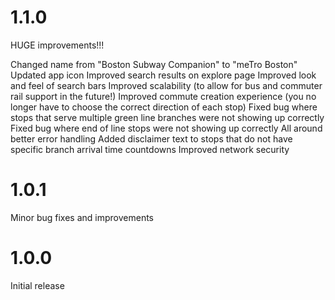 # 1.1.0

HUGE improvements!!!

Changed name from "Boston Subway Companion" to "meTro Boston"
Updated app icon
Improved search results on explore page
Improved look and feel of search bars
Improved scalability (to allow for bus and commuter rail support in the future!)
Improved commute creation experience (you no longer have to choose the correct direction of each stop)
Fixed bug where stops that serve multiple green line branches were not showing up correctly
Fixed bug where end of line stops were not showing up correctly
All around better error handling
Added disclaimer text to stops that do not have specific branch arrival time countdowns
Improved network security

# 1.0.1

Minor bug fixes and improvements

# 1.0.0

Initial release
